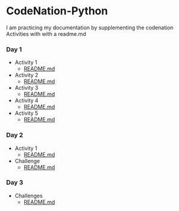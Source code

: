 # CodeNation-Python

I am practicing my documentation by supplementing the codenation Activities with with a readme.md

### Day 1

- Activity 1
  - [README.md](./Day-1/Activity_1/README.md)
- Activity 2
  - [README.md](./Day-1/Activity_2/README.md)
- Activity 3
  - [README.md](./Day-1/Activity_3/README.md)
- Activity 4
  - [README.md](./Day-1/Activity_4/README.md)
- Activity 5
  - [README.md](./Day-1/Activity_5/README.md)

### Day 2

- Activity 1
  - [README.md](./Day-2/Activity_1/README.md)
- Challenge
  - [README.md](./Day-2/Challenge1/README.md)

### Day 3

- Challenges
  - [README.md](./Day-3/README.md)
